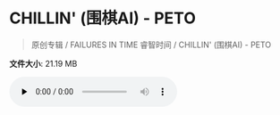 # CHILLIN' (围棋AI) - PETO

> 原创专辑 / FAILURES IN TIME 睿智时间 / CHILLIN' (围棋AI) - PETO

**文件大小**: 21.19 MB

<audio preload="none" controls><source src="https://file.hsyhx.top/video/原创专辑/FAILURES IN TIME 睿智时间/CHILLIN' (围棋AI) - PETO.flac" type="audio/mpeg">🤔 您的浏览器不支持此音频格式</audio>